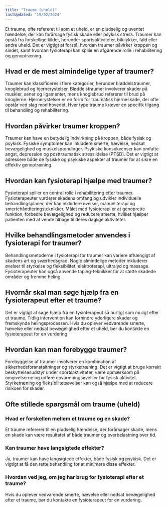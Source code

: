 ```yaml
---
title: "Traume (uheld)"
lastUpdated: "19/02/2024"
---
```


Et traume, ofte refereret til som et uheld, er en pludselig og uventet hændelse, der kan forårsage fysisk skade eller psykisk stress. Traumer kan opstå fra forskellige kilder, herunder sportsaktiviteter, bilulykker, fald eller andre uheld. Det er vigtigt at forstå, hvordan traumer påvirker kroppen og sindet, samt hvordan fysioterapi kan spille en afgørende rolle i rehabilitering og genoptræning.

## Hvad er de mest almindelige typer af traumer?

Traumer kan klassificeres i flere kategorier, herunder bløddelstraumer, knoglebrud og hjernerystelser. Bløddelstraumer involverer skader på muskler, sener og ligamenter, mens knoglebrud refererer til brud på knoglerne. Hjernerystelser er en form for traumatisk hjerneskade, der ofte opstår ved slag mod hovedet. Hver type traume kræver en specifik tilgang til behandling og rehabilitering.

## Hvordan påvirker traumer kroppen?

Traumer kan have en betydelig indvirkning på kroppen, både fysisk og psykisk. Fysiske symptomer kan inkludere smerte, hævelse, nedsat bevægelighed og muskelspændinger. Psykiske konsekvenser kan omfatte angst, depression og posttraumatisk stresslidelse (PTSD). Det er vigtigt at adressere både de fysiske og psykiske aspekter af traumer for at sikre en effektiv genoptræning.

## Hvordan kan fysioterapi hjælpe med traumer?

Fysioterapi spiller en central rolle i rehabilitering efter traumer. Fysioterapeuter vurderer skadens omfang og udvikler individuelle behandlingsplaner, der kan inkludere øvelser, manuel terapi og smertehåndteringsteknikker. Målet med fysioterapi er at genoprette funktion, forbedre bevægelighed og reducere smerte, hvilket hjælper patienten med at vende tilbage til deres daglige aktiviteter.

## Hvilke behandlingsmetoder anvendes i fysioterapi for traumer?

Behandlingsmetoderne i fysioterapi for traumer kan variere afhængigt af skadens art og sværhedsgrad. Nogle almindelige metoder inkluderer øvelser til styrkelse og fleksibilitet, elektroterapi, ultralyd og massage. Fysioterapeuter kan også anvende taping-teknikker for at støtte skadede områder og fremme heling.

## Hvornår skal man søge hjælp fra en fysioterapeut efter et traume?

Det er vigtigt at søge hjælp fra en fysioterapeut så hurtigt som muligt efter et traume. Tidlig intervention kan forhindre yderligere skader og fremskynde helingsprocessen. Hvis du oplever vedvarende smerte, hævelse eller nedsat bevægelighed efter et uheld, bør du kontakte en fysioterapeut for en vurdering.

## Hvordan kan man forebygge traumer?

Forebyggelse af traumer involverer en kombination af sikkerhedsforanstaltninger og styrketræning. Det er vigtigt at bruge korrekt beskyttelsesudstyr under sportsaktiviteter, være opmærksom på omgivelserne og udføre opvarmningsøvelser før fysisk aktivitet. Styrketræning og fleksibilitetsøvelser kan også hjælpe med at reducere risikoen for skader.

## Ofte stillede spørgsmål om traume (uheld)

### Hvad er forskellen mellem et traume og en skade?

Et traume refererer til en pludselig hændelse, der forårsager skade, mens en skade kan være resultatet af både traumer og overbelastning over tid.

### Kan traumer have langsigtede effekter?

Ja, traumer kan have langsigtede effekter, både fysisk og psykisk. Det er vigtigt at få den rette behandling for at minimere disse effekter.

### Hvordan ved jeg, om jeg har brug for fysioterapi efter et traume?

Hvis du oplever vedvarende smerte, hævelse eller nedsat bevægelighed efter et traume, bør du kontakte en fysioterapeut for en vurdering.
